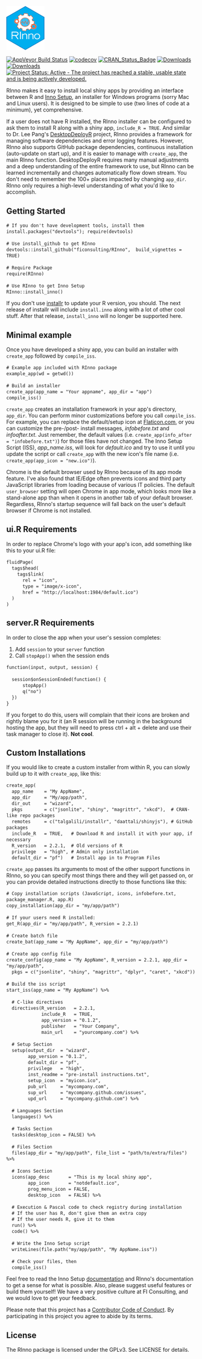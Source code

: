 
<img src="inst/app/www/RInno.png" width="101" />

[![AppVeyor Build Status](https://ci.appveyor.com/api/projects/status/github/ficonsulting/RInno?branch=master&svg=true)](https://ci.appveyor.com/project/ficonsulting/RInno) [![codecov](https://codecov.io/github/ficonsulting/RInno/branch/master/graphs/badge.svg)](https://codecov.io/github/ficonsulting/RInno) [![CRAN\_Status\_Badge](http://www.r-pkg.org/badges/version/RInno)](https://cran.r-project.org/package=RInno) [![Downloads](http://cranlogs.r-pkg.org/badges/RInno)](http://cran.rstudio.com/package=RInno) [![Downloads](http://cranlogs.r-pkg.org/badges/grand-total/RInno)](http://cran.rstudio.com/package=RInno) [![Project Status: Active - The project has reached a stable, usable state and is being actively developed.](http://www.repostatus.org/badges/latest/active.svg)](http://www.repostatus.org/#active)

RInno makes it easy to install local shiny apps by providing an interface between R and [Inno Setup](http://www.jrsoftware.org/isinfo.php), an installer for Windows programs (sorry Mac and Linux users). It is designed to be simple to use (two lines of code at a minimum), yet comprehensive.

If a user does not have R installed, the RInno installer can be configured to ask them to install R along with a shiny app, `include_R = TRUE`. And similar to Dr. Lee Pang's [DesktopDeployR](https://github.com/wleepang/DesktopDeployR) project, RInno provides a framework for managing software dependencies and error logging features. However, RInno also supports GitHub package dependencies, continuous installation (auto-update on start up), and it is easier to manage with `create_app`, the main RInno function. DesktopDeployR requires many manual adjustments and a deep understanding of the entire framework to use, but RInno can be learned incrementally and changes automatically flow down stream. You don't need to remember the 100+ places impacted by changing `app_dir`. RInno only requires a high-level understanding of what you'd like to accomplish.

Getting Started
---------------

    # If you don't have development tools, install them
    install.packages("devtools"); require(devtools)

    # Use install_github to get RInno
    devtools::install_github("ficonsulting/RInno",  build_vignettes = TRUE)

    # Require Package
    require(RInno)

    # Use RInno to get Inno Setup
    RInno::install_inno()

If you don't use [installr](https://github.com/talgalili/installr) to update your R version, you should. The next release of installr will include `install.inno` along with a lot of other cool stuff. After that release, `install_inno` will no longer be supported here.

Minimal example
---------------

Once you have developed a shiny app, you can build an installer with `create_app` followed by `compile_iss`.

    # Example app included with RInno package
    example_app(wd = getwd())

    # Build an installer
    create_app(app_name = "Your appname", app_dir = "app")
    compile_iss()

`create_app` creates an installation framework in your app's directory, `app_dir`. You can perform minor customizations before you call `compile_iss`. For example, you can replace the default/setup icon at [Flaticon.com](http://www.flaticon.com/), or you can customize the pre-/post- install messages, *infobefore.txt* and *infoafter.txt*. Just remember, the default values (i.e. `create_app(info_after = "infobefore.txt")`) for those files have not changed. The Inno Setup Script (ISS), *app\_name.iss*, will look for *default.ico* and try to use it until you update the script or call `create_app` with the new icon's file name (i.e. `create_app(app_icon = "new.ico")`).

Chrome is the default browser used by RInno because of its app mode feature. I've also found that IE/Edge often prevents icons and third party JavaScript libraries from loading because of various IT policies. The default `user_browser` setting will open Chrome in app mode, which looks more like a stand-alone app than when it opens in another tab of your default browser. Regardless, RInno's startup sequence will fall back on the user's default browser if Chrome is not installed.

ui.R Requirements
-----------------

In order to replace Chrome's logo with your app's icon, add something like this to your ui.R file:

    fluidPage(
      tags$head(
        tags$link(
          rel = "icon", 
          type = "image/x-icon", 
          href = "http://localhost:1984/default.ico")
      )
    )

server.R Requirements
---------------------

In order to close the app when your user's session completes:

1.  Add `session` to your `server` function
2.  Call `stopApp()` when the session ends

<!-- -->

    function(input, output, session) {

      session$onSessionEnded(function() {
          stopApp()
          q("no")
      })
    }

If you forget to do this, users will complain that their icons are broken and rightly blame you for it (an R session will be running in the background hosting the app, but they will need to press ctrl + alt + delete and use their task manager to close it). **Not cool**.

Custom Installations
--------------------

If you would like to create a custom installer from within R, you can slowly build up to it with `create_app`, like this:

    create_app(
      app_name    = "My AppName", 
      app_dir     = "My/app/path",
      dir_out     = "wizard",
      pkgs        = c("jsonlite", "shiny", "magrittr", "xkcd"),  # CRAN-like repo packages
      remotes     = c("talgalili/installr", "daattali/shinyjs"), # GitHub packages
      include_R   = TRUE,   # Download R and install it with your app, if necessary
      R_version   = 2.2.1,  # Old versions of R
      privilege   = "high", # Admin only installation
      default_dir = "pf")   # Install app in to Program Files

`create_app` passes its arguments to most of the other support functions in RInno, so you can specify most things there and they will get passed on, or you can provide detailed instructions directly to those functions like this:

    # Copy installation scripts (JavaScript, icons, infobefore.txt, package_manager.R, app.R)
    copy_installation(app_dir = "my/app/path")

    # If your users need R installed:
    get_R(app_dir = "my/app/path", R_version = 2.2.1)

    # Create batch file
    create_bat(app_name = "My AppName", app_dir = "my/app/path")

    # Create app config file
    create_config(app_name = "My AppName", R_version = 2.2.1, app_dir = "my/app/path",
      pkgs = c("jsonlite", "shiny", "magrittr", "dplyr", "caret", "xkcd"))

    # Build the iss script
    start_iss(app_name = "My AppName") %>%

      # C-like directives
      directives(R_version   = 2.2.1, 
                 include_R   = TRUE,
                 app_version = "0.1.2",
                 publisher   = "Your Company", 
                 main_url    = "yourcompany.com") %>%

      # Setup Section
      setup(output_dir  = "wizard", 
            app_version = "0.1.2",
            default_dir = "pf", 
            privilege   = "high",
            inst_readme = "pre-install instructions.txt", 
            setup_icon  = "myicon.ico",
            pub_url     = "mycompany.com", 
            sup_url     = "mycompany.github.com/issues",
            upd_url     = "mycompany.github.com") %>%

      # Languages Section
      languages() %>%

      # Tasks Section
      tasks(desktop_icon = FALSE) %>%

      # Files Section
      files(app_dir = "my/app/path", file_list = "path/to/extra/files") %>%

      # Icons Section
      icons(app_desc       = "This is my local shiny app",
            app_icon       = "notdefault.ico",
            prog_menu_icon = FALSE,
            desktop_icon   = FALSE) %>%

      # Execution & Pascal code to check registry during installation
      # If the user has R, don't give them an extra copy
      # If the user needs R, give it to them
      run() %>%
      code() %>%

      # Write the Inno Setup script
      writeLines(file.path("my/app/path", "My AppName.iss"))

      # Check your files, then
      compile_iss()

Feel free to read the Inno Setup [documentation](http://www.jrsoftware.org/ishelp/) and RInno's documentation to get a sense for what is possible. Also, please suggest useful features or build them yourself! We have a very positive culture at FI Consulting, and we would love to get your feedback.

Please note that this project has a [Contributor Code of Conduct](https://github.com/ficonsulting/RInno/blob/master/CODE_OF_CONDUCT.md). By participating in this project you agree to abide by its terms.

License
-------

The RInno package is licensed under the GPLv3. See LICENSE for details.
